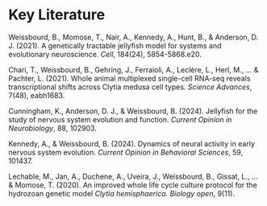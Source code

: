 # Key Literature


Weissbourd, B., Momose, T., Nair, A., Kennedy, A., Hunt, B., & Anderson, D. J. (2021). A genetically tractable jellyfish model for systems and evolutionary neuroscience. *Cell*, 184(24), 5854-5868.e20.

Chari, T., Weissbourd, B., Gehring, J., Ferraioli, A., Leclère, L., Herl, M., ... & Pachter, L. (2021). Whole animal multiplexed single-cell RNA-seq reveals transcriptional shifts across Clytia medusa cell types. *Science Advances*, 7(48), eabh1683.

Cunningham, K., Anderson, D. J., & Weissbourd, B. (2024). Jellyfish for the study of nervous system evolution and function. *Current Opinion in Neurobiology*, 88, 102903.

Kennedy, A., & Weissbourd, B. (2024). Dynamics of neural activity in early nervous system evolution. *Current Opinion in Behavioral Sciences*, 59, 101437.


Lechable, M., Jan, A., Duchene, A., Uveira, J., Weissbourd, B., Gissat, L., ... & Momose, T. (2020). An improved whole life cycle culture protocol for the hydrozoan genetic model *Clytia hemisphaerica. Biology open*, 9(11).